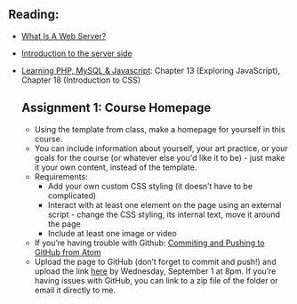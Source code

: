   ## Reading:
- [What Is A Web Server?](https://developer.mozilla.org/en-US/docs/Learn/Common_questions/What_is_a_web_server)
- [Introduction to the server side](https://developer.mozilla.org/en-US/docs/Learn/Server-side/First_steps/Introduction)
- [Learning PHP, MySQL & Javascript](https://drive.google.com/file/d/1nYocTRPs6XBYYHIcaHLInyLswIWlu8Ly/view?usp=sharing): Chapter 13 (Exploring JavaScript), Chapter 18 (Introduction to CSS)

  ## Assignment 1: Course Homepage
  - Using the template from class, make a homepage for yourself in this course. 
  - You can include information about yourself, your art practice, or your goals for the course (or whatever else you'd like it to be) - just make it your own content, instead of the template.
  - Requirements:
  	  - Add your own custom CSS styling (it doesn’t have to be complicated)
      - Interact with at least one element on the page using an external script - change the CSS styling, its internal text, move it around the page
	  - Include at least one image or video
  - If you’re having trouble with Github: [Commiting and Pushing to GitHub from Atom](https://www.youtube.com/watch?v=HZV7OKoD1Hc)
  - Upload the page to GitHub (don’t forget to commit and push!) and upload the link [here](https://docs.google.com/forms/d/e/1FAIpQLScJ_hzjToD08UX5Py2QP4t8VhiKaIAHZNn6dQVUQbSerfHgrA/viewform?usp=sf_link) by Wednesday, September 1 at 8pm. If you’re having issues with GitHub, you can link to a zip file of the folder or email it directly to me.


